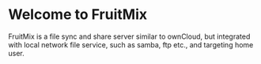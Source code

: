 # Welcome to FruitMix

FruitMix is a file sync and share server similar to ownCloud, but integrated with local network file service, such as samba, ftp etc., and targeting home user.
